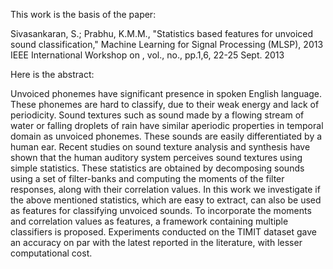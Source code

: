 This work is the basis of the paper:


Sivasankaran, S.; Prabhu, K.M.M., "Statistics based features for unvoiced sound classification," Machine Learning for Signal Processing (MLSP), 2013 IEEE International Workshop on , vol., no., pp.1,6, 22-25 Sept. 2013


Here is the abstract:

Unvoiced phonemes have significant presence in spoken English language. These phonemes are hard to classify, due to their weak energy and lack of periodicity. Sound textures such as sound made by a flowing stream of water or falling droplets of rain have similar aperiodic properties in temporal domain as unvoiced phonemes. These sounds are easily differentiated by a human ear. Recent studies on sound texture analysis and synthesis have shown that the human auditory system perceives sound textures using simple statistics. These statistics are obtained by decomposing sounds using a set of filter-banks and computing the moments of the filter responses, along with their correlation values. In this work we investigate if the above mentioned statistics, which are easy to extract, can also be used as features for classifying unvoiced sounds. To incorporate the moments and correlation values as features, a framework containing multiple classifiers is proposed. Experiments conducted on the TIMIT dataset gave an accuracy on par with the latest reported in the literature, with lesser computational cost.

